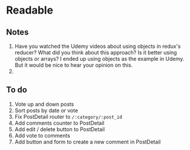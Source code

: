 # Readable

## Notes

1. Have you watched the Udemy videos about using objects in redux's reducer? What did you think about this approach? Is it better using objects or arrays? I ended up using objects as the example in Udemy. But it would be nice to hear your opinion on this.
2. 





## To do

1. Vote up and down posts
2. Sort posts by date or vote
3. Fix PostDetail router to `/:category/:post_id`
4. Add comments counter to PostDetail
5. Add edit / delete button to PostDetail
6. Add vote to comments
7. Add button and form to create a new comment in PostDetail 